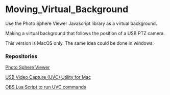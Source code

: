 # Moving_Virtual_Background
Use the Photo Sphere Viewer Javascript library as a virtual background.  

Making a virtual background that follows the position of a USB PTZ camera.  

This version is MacOS only.  The same idea could be done in windows.  

### Repositories 

[Photo Sphere Viewer](https://photo-sphere-viewer.js.org/)

[USB Video Capture (UVC) Utility for Mac](https://github.com/jtfrey/uvc-util)

[OBS Lua Script to run UVC commands]([https://github.com/marklagendijk/obs-scene-execute-command-script)



